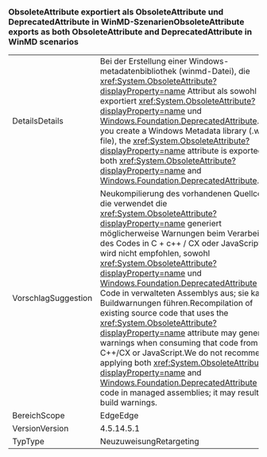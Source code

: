 ### <a name="obsoleteattribute-exports-as-both-obsoleteattribute-and-deprecatedattribute-in-winmd-scenarios"></a><span data-ttu-id="c1e72-101">ObsoleteAttribute exportiert als ObsoleteAttribute und DeprecatedAttribute in WinMD-Szenarien</span><span class="sxs-lookup"><span data-stu-id="c1e72-101">ObsoleteAttribute exports as both ObsoleteAttribute and DeprecatedAttribute in WinMD scenarios</span></span>

|   |   |
|---|---|
|<span data-ttu-id="c1e72-102">Details</span><span class="sxs-lookup"><span data-stu-id="c1e72-102">Details</span></span>|<span data-ttu-id="c1e72-103">Bei der Erstellung einer Windows-metadatenbibliothek (winmd-Datei), die <xref:System.ObsoleteAttribute?displayProperty=name> Attribut als sowohl exportiert <xref:System.ObsoleteAttribute?displayProperty=name> und [Windows.Foundation.DeprecatedAttribute](https://docs.microsoft.com/uwp/api/windows.foundation.metadata.deprecatedattribute).</span><span class="sxs-lookup"><span data-stu-id="c1e72-103">When you create a Windows Metadata library (.winmd file), the <xref:System.ObsoleteAttribute?displayProperty=name> attribute is exported as both <xref:System.ObsoleteAttribute?displayProperty=name> and [Windows.Foundation.DeprecatedAttribute](https://docs.microsoft.com/uwp/api/windows.foundation.metadata.deprecatedattribute).</span></span>|
|<span data-ttu-id="c1e72-104">Vorschlag</span><span class="sxs-lookup"><span data-stu-id="c1e72-104">Suggestion</span></span>|<span data-ttu-id="c1e72-105">Neukompilierung des vorhandenen Quellcodes, die verwendet die <xref:System.ObsoleteAttribute?displayProperty=name> generiert möglicherweise Warnungen beim Verarbeiten des Codes in C + c++ / CX oder JavaScript.We wird nicht empfohlen, sowohl <xref:System.ObsoleteAttribute?displayProperty=name> und [ Windows.Foundation.DeprecatedAttribute](https://docs.microsoft.com/uwp/api/windows.foundation.metadata.deprecatedattribute) für Code in verwalteten Assemblys aus; sie kann zu Buildwarnungen führen.</span><span class="sxs-lookup"><span data-stu-id="c1e72-105">Recompilation of existing source code that uses the <xref:System.ObsoleteAttribute?displayProperty=name> attribute may generate warnings when consuming that code from C++/CX or JavaScript.We do not recommend applying both <xref:System.ObsoleteAttribute?displayProperty=name> and [Windows.Foundation.DeprecatedAttribute](https://docs.microsoft.com/uwp/api/windows.foundation.metadata.deprecatedattribute) to code in managed assemblies; it may result in build warnings.</span></span>|
|<span data-ttu-id="c1e72-106">Bereich</span><span class="sxs-lookup"><span data-stu-id="c1e72-106">Scope</span></span>|<span data-ttu-id="c1e72-107">Edge</span><span class="sxs-lookup"><span data-stu-id="c1e72-107">Edge</span></span>|
|<span data-ttu-id="c1e72-108">Version</span><span class="sxs-lookup"><span data-stu-id="c1e72-108">Version</span></span>|<span data-ttu-id="c1e72-109">4.5.1</span><span class="sxs-lookup"><span data-stu-id="c1e72-109">4.5.1</span></span>|
|<span data-ttu-id="c1e72-110">Typ</span><span class="sxs-lookup"><span data-stu-id="c1e72-110">Type</span></span>|<span data-ttu-id="c1e72-111">Neuzuweisung</span><span class="sxs-lookup"><span data-stu-id="c1e72-111">Retargeting</span></span>|

